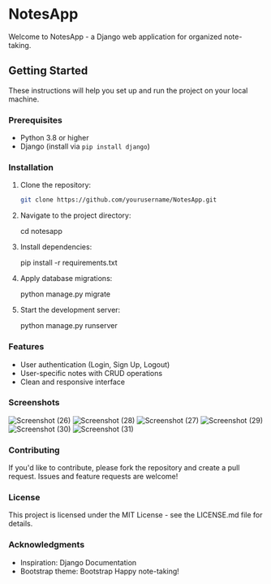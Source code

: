 # NotesApp

Welcome to NotesApp - a Django web application for organized note-taking.

## Getting Started

These instructions will help you set up and run the project on your local machine.

### Prerequisites

- Python 3.8 or higher
- Django (install via `pip install django`)

### Installation

1. Clone the repository:

   ```bash
   git clone https://github.com/yourusername/NotesApp.git

2. Navigate to the project directory:
    
    cd notesapp

3. Install dependencies:

    pip install -r requirements.txt

4. Apply database migrations:

    python manage.py migrate

5. Start the development server:

    python manage.py runserver

### Features
 - User authentication (Login, Sign Up, Logout)
 - User-specific notes with CRUD operations
 - Clean and responsive interface
### Screenshots

![Screenshot (26)](https://github.com/monark17/NotesApp/assets/142005927/9015a630-c448-4969-bb54-cc52198aacd5)
![Screenshot (28)](https://github.com/monark17/NotesApp/assets/142005927/37a1515b-5563-4ba2-8842-10bb10b1da7a)
![Screenshot (27)](https://github.com/monark17/NotesApp/assets/142005927/3facc3f5-c1e8-4956-a0ea-6d94aad107bb)
![Screenshot (29)](https://github.com/monark17/NotesApp/assets/142005927/de9797af-3765-4131-9cc3-d696834c12d6)
![Screenshot (30)](https://github.com/monark17/NotesApp/assets/142005927/e0c338d3-cc13-41b8-8bc2-823e189c719f)
![Screenshot (31)](https://github.com/monark17/NotesApp/assets/142005927/1b638db5-1718-4efe-98ae-5e61012701b6)

### Contributing
If you'd like to contribute, please fork the repository and create a pull request. Issues and feature requests are welcome!

### License
This project is licensed under the MIT License - see the LICENSE.md file for details.

### Acknowledgments
 - Inspiration: Django Documentation
 - Bootstrap theme: Bootstrap
Happy note-taking!

